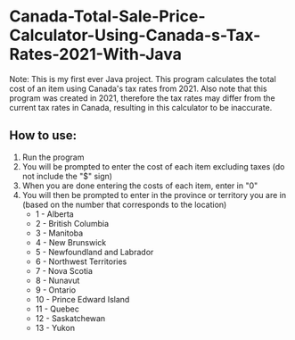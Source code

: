 # Canada-Total-Sale-Price-Calculator-Using-Canada-s-Tax-Rates-2021-With-Java

Note: This is my first ever Java project. This program calculates the total cost of an item using Canada's tax rates from 2021. Also note that this program was created in 2021, therefore the tax rates may differ from the current tax rates in Canada, resulting in this calculator to be inaccurate.

## How to use:

1. Run the program
2. You will be prompted to enter the cost of each item excluding taxes (do not include the "$" sign)
3. When you are done entering the costs of each item, enter in "0"
4. You will then be prompted to enter in the province or territory you are in (based on the number that corresponds to the location)
   - 1 - Alberta
   - 2 - British Columbia
   - 3 - Manitoba
   - 4 - New Brunswick
   - 5 - Newfoundland and Labrador
   - 6 - Northwest Territories
   - 7 - Nova Scotia
   - 8 - Nunavut
   - 9 - Ontario
   - 10 - Prince Edward Island
   - 11 - Quebec
   - 12 - Saskatchewan
   - 13 - Yukon
